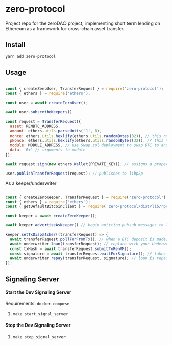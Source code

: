 # zero-protocol

Project repo for the zeroDAO project, implementing short term lending on Ethereum as a framework for cross-chain asset transfer.

## Install

```js
yarn add zero-protocol
```

## Usage

```js

const { createZeroUser, TransferRequest } = require('zero-protocol');
const { ethers } = require('ethers');

const user = await createZeroUser();

await user.subscribeKeepers()

const request = TransferRequest({
  asset: RENBTC_ADDRESS,
  amount: ethers.utils.parseUnits('1', 8),
  nonce: ethers.utils.hexlify(ethers.utils.randomBytes(32)), // this nonce never gets published on chain,
  pNonce: ethers.utils.hexlify(ethers.utils.randomBytes(32)), // this nonce is public
  module: MODULE_ADDRESS, // use Swap.sol deployment to swap BTC to another asset on transfer
  data: '0x' // arguments to module
});

await request.sign(new ethers.Wallet(PRIVATE_KEY)); // assigns a property "signature" to the TransferRequest instance, using EIP712 to derive digest

user.publishTransferRequest(request); // publishes to libp2p

```

As a keeper/underwriter

```js

const { createZeroKeeper, TransferRequest } = require('zero-protocol');
const { ethers } = require('ethers');
const { getDefaultBitcoinClient } = require('zero-protocol/dist/lib/rpc/btc');

const keeper = await createZeroKeeper();

await keeper.advertiseAsKeeper() // begin emitting pubsub messages to libp2p

keeper.setTxDispatcher((transferRequest) => {
  await transferRequest.pollForFromTx(); // when a BTC deposit is made, the TransferRequest is mutated to mark it as safe to dispatch
  await underwriter.loan(transferRequest); // replace with your Underwriter implementation, see TrivialUnderwriter.sol
  const txHash = await transferRequest.submitToRenVM();
  const signature = await transferRequest.waitForSignature(); // takes 6 confirmations on "from" chain
  await underwriter.repay(transferRequest, signature); // loan is repaid, underwriter is credited
});

```

## Signaling Server

#### Start the Dev Signaling Server

Requirements: `docker-compose`

1. `make start_signal_server`


#### Stop the Dev Signaling Server

1. `make stop_signal_server`
